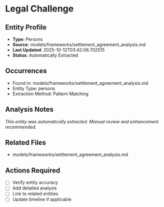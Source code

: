 # Legal Challenge

## Entity Profile
- **Type**: Persons
- **Source**: models/frameworks/settlement_agreement_analysis.md
- **Last Updated**: 2025-10-12T03:42:06.702515
- **Status**: Automatically Extracted

## Occurrences
- Found in: models/frameworks/settlement_agreement_analysis.md
- Entity Type: persons
- Extraction Method: Pattern Matching

## Analysis Notes
*This entity was automatically extracted. Manual review and enhancement recommended.*

## Related Files
- models/frameworks/settlement_agreement_analysis.md

## Actions Required
- [ ] Verify entity accuracy
- [ ] Add detailed analysis
- [ ] Link to related entities
- [ ] Update timeline if applicable
